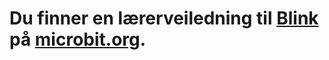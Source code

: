 # Du finner en lærerveiledning til [Blink](https://www.microbit.co.uk/blocks/lessons/blink/activity) på [microbit.org](https://www.microbit.co.uk/blocks/lessons/blink).
